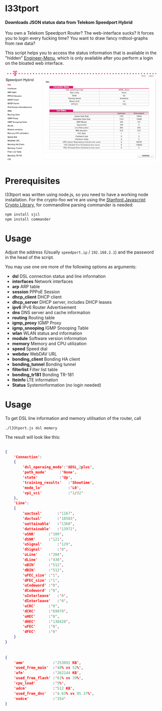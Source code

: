 
l33tport
======

#### Downloads JSON status data from Telekom Speedport Hybrid

You own a Telekom Speedport Router? The web-interface sucks? It forces you to login every fucking time? You want to draw fancy rrdtool-graphs from raw data?

This script helps you to access the status information that is available in the "hidden" [Engineer-Menu](http://speedport.ip/engineer/html/dsl.html?lang=en), which is only available after you perform a login on the bloated web interface.

![The engineer menu of the Telekom Speedport Hybrid.](assets/EngineerMenu.jpg)

Prerequisites
==========
l33tport was written using node.js, so you need to have a working node installation. For the crypto-foo we're are using the [Stanford Javascript Crypto Library](https://github.com/bitwiseshiftleft/sjclsjcl.js), for commandline parsing commander is needed:

```
npm install sjcl
npm install commander
```

Usage
=====

Adjust the address (Usually ```speedport.ip``` / ```192.168.2.1```) and the password in the head of the script.

You may use one ore more of the following options as arguments:

* **dsl**              DSL connection status and line information
* **interfaces**       Network interfaces
* **arp**              ARP table
* **session**          PPPoE Session
* **dhcp_client**      DHCP client
* **dhcp_server**      DHCP server, includes DHCP leases 
* **ipv6**             IPv6 Router Advertisement
* **dns**              DNS server and cache information
* **routing**          Routing table
* **igmp_proxy**       IGMP Proxy
* **igmp_snooping**    IGMP Snooping Table
* **wlan**             WLAN status and information
* **module**           Software version information
* **memory**           Memory and CPU utilization
* **speed**            Speed dial
* **webdav**           WebDAV URL
* **bonding_client**   Bonding HA client
* **bonding_tunnel**   Bonding tunnel
* **filterlist**       Filter list table
* **bonding_tr181**    Bonding TR-181
* **lteinfo**          LTE information
* **Status**           Systeminformation (no login needed)

 Usage
=====

To get DSL line information and memory utilisation of the router, call

 ```./l33tport.js dsl memory```

The result will look like this:
 
```JSON

{
	'Connection':
	{
		'dsl_operaing_mode':'ADSL_2plus',
		'path_mode'		 :'None',
		'state'			 :'Up',
		'training_results'	 :'Showtime',
		'mode_lo'			 :'L0',
		'vpi_vci'			 :'1/32'
	},
	'Line':
	{
		'uactual'		:'1167',
		'dactual'		:'10503',
		'uattainable'	:'1368',
		'dattainable'	:'13972',
		'uSNR'		:'109',
		'dSNR'		:'121',
		'uSignal'		:'129',
		'dSignal'		:'0',
		'uLine'		:'204',
		'dLine'		:'430',
		'uBIN'		:'512',
		'dBIN'		:'512',
		'uFEC_size'	:'1',
		'dFEC_size'	:'1',
		'uCodeword'	:'0',
		'dCodeword'	:'0',
		'uInterleave'	:'0',
		'dInterleave'	:'0',
		'uCRC'		:'0',
		'dCRC'		:'69979',
		'uHEC'		:'0',
		'dHEC'		:'138428',
		'uFEC'		:'0',
		'dFEC'		:'0'
	}
}

 
{
    'amm'             :'253092 KB',
    'used_free_main'  :'48% vs 52%',
    'afm'             :'262144 KB',
    'used_free_flash' :'61% vs 39%',
    'cpu_load'        :'5%',
    'adcm'            :'512 KB',
    'used_free_dns'   :'4.63% vs 95.37%',
    'nodce'           :'354'
}

```
